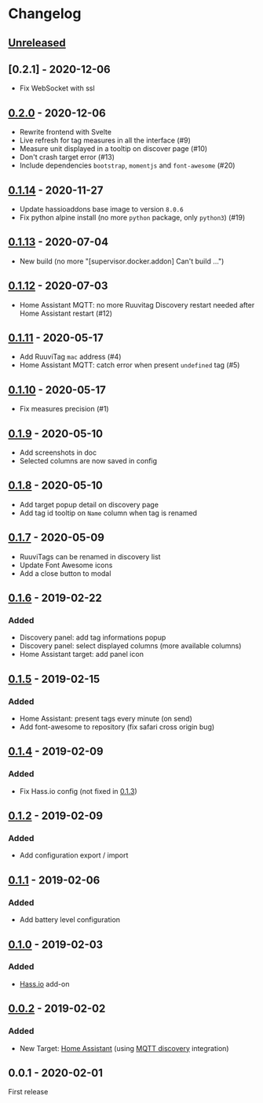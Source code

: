 # Changelog

## [Unreleased]

## [0.2.1] - 2020-12-06
- Fix WebSocket with ssl

## [0.2.0] - 2020-12-06
- Rewrite frontend with Svelte
- Live refresh for tag measures in all the interface (#9)
- Measure unit displayed in a tooltip on discover page (#10)
- Don't crash target error (#13)
- Include dependencies `bootstrap`, `momentjs` and `font-awesome` (#20)

## [0.1.14] - 2020-11-27
- Update hassioaddons base image to version `8.0.6`
- Fix python alpine install (no more `python` package, only `python3`) (#19)

## [0.1.13] - 2020-07-04
- New build (no more "[supervisor.docker.addon] Can't build ...")

## [0.1.12] - 2020-07-03
- Home Assistant MQTT: no more Ruuvitag Discovery restart needed after Home Assistant restart (#12)

## [0.1.11] - 2020-05-17
- Add RuuviTag `mac` address (#4)
- Home Assistant MQTT: catch error when present `undefined` tag (#5)

## [0.1.10] - 2020-05-17
- Fix measures precision (#1)

## [0.1.9] - 2020-05-10
- Add screenshots in doc
- Selected columns are now saved in config

## [0.1.8] - 2020-05-10
- Add target popup detail on discovery page
- Add tag id tooltip on `Name` column when tag is renamed

## [0.1.7] - 2020-05-09
- RuuviTags can be renamed in discovery list
- Update Font Awesome icons
- Add a close button to modal

## [0.1.6] - 2019-02-22
### Added
- Discovery panel: add tag informations popup
- Discovery panel: select displayed columns (more available columns)
- Home Assistant target: add panel icon

## [0.1.5] - 2019-02-15
### Added
- Home Assistant: present tags every minute (on send)
- Add font-awesome to repository (fix safari cross origin bug)

## [0.1.4] - 2019-02-09
### Added
- Fix Hass.io config (not fixed in [0.1.3])

## [0.1.2] - 2019-02-09
### Added
- Add configuration export / import

## [0.1.1] - 2019-02-06
### Added
- Add battery level configuration

## [0.1.0] - 2019-02-03
### Added
- [Hass.io](https://www.home-assistant.io/hassio/) add-on

## [0.0.2] - 2019-02-02
### Added
- New Target: [Home Assistant](https://www.home-assistant.io/hassio/) (using [MQTT discovery](https://www.home-assistant.io/docs/mqtt/discovery/) integration)

## 0.0.1 - 2020-02-01

First release

[Unreleased]: https://github.com/balda/ruuvitag-discovery/compare/0.2.1...HEAD
[0.2.0]: https://github.com/balda/ruuvitag-discovery/compare/0.2.0...0.2.1
[0.2.0]: https://github.com/balda/ruuvitag-discovery/compare/0.1.14...0.2.0
[0.1.14]: https://github.com/balda/ruuvitag-discovery/compare/0.1.13...0.1.14
[0.1.13]: https://github.com/balda/ruuvitag-discovery/compare/0.1.12...0.1.13
[0.1.12]: https://github.com/balda/ruuvitag-discovery/compare/0.1.11...0.1.12
[0.1.11]: https://github.com/balda/ruuvitag-discovery/compare/0.1.10...0.1.11
[0.1.10]: https://github.com/balda/ruuvitag-discovery/compare/0.1.9...0.1.10
[0.1.9]: https://github.com/balda/ruuvitag-discovery/compare/0.1.8...0.1.9
[0.1.8]: https://github.com/balda/ruuvitag-discovery/compare/0.1.7...0.1.8
[0.1.7]: https://github.com/balda/ruuvitag-discovery/compare/0.1.6...0.1.7
[0.1.6]: https://github.com/balda/ruuvitag-discovery/compare/0.1.5...0.1.6
[0.1.5]: https://github.com/balda/ruuvitag-discovery/compare/0.1.4...0.1.5
[0.1.4]: https://github.com/balda/ruuvitag-discovery/compare/0.1.3...0.1.4
[0.1.3]: https://github.com/balda/ruuvitag-discovery/compare/0.1.2...0.1.3
[0.1.2]: https://github.com/balda/ruuvitag-discovery/compare/0.1.1...0.1.2
[0.1.1]: https://github.com/balda/ruuvitag-discovery/compare/0.1.0...0.1.1
[0.1.0]: https://github.com/balda/ruuvitag-discovery/compare/0.0.2...0.1.0
[0.0.2]: https://github.com/balda/ruuvitag-discovery/compare/0.0.1...0.0.2
